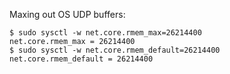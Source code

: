 Maxing out OS UDP buffers:

```
$ sudo sysctl -w net.core.rmem_max=26214400
net.core.rmem_max = 26214400
$ sudo sysctl -w net.core.rmem_default=26214400
net.core.rmem_default = 26214400
```
